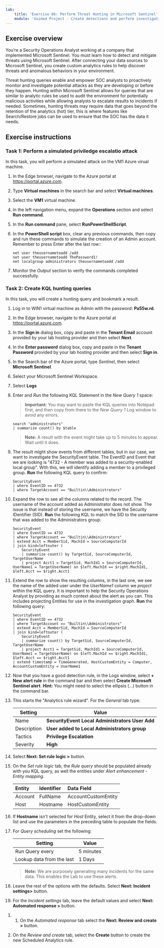 ```yaml
---
lab:
    title: 'Exercise 06: Perform Threat Hunting in Microsoft Sentinel'
    module: 'Guided Project - Create detections and perform investigations using Microsoft Sentinel'
---
```


## Exercise overview

You’re a Security Operations Analyst working at a company that implemented Microsoft Sentinel. You must learn how to detect and mitigate threats using Microsoft Sentinel. After connecting your data sources to Microsoft Sentinel, you create custom analytics rules to help discover threats and anomalous behaviors in your environment.

Threat hunting queries enable and empower SOC analysts to proactively monitor and investigate potential attacks as they are developing or before they happen. Hunting within Microsoft Sentinel allows for queries that are similar to analytic rules be used to audit the environment for potentially malicious activities while allowing analysts to escalate results to incidents if needed. Sometimes, hunting threats may require data that goes beyond the retention of the analytics (hot) tier, this is where features like Search/Restore jobs can be used to ensure that the SOC has the data it needs.

## Exercise instructions

### Task 1: Perform a simulated priviledge escalatio attack

In this task, you will perform a simulated attack on the VM1 Azure virual machine.

1. In the Edge browser, navigate to the Azure portal at <https://portal.azure.com>.

1. Type **Virtual machines** in the search bar and select **Virtual machines**.

1. Select the **VM1** virtual machine.

1. In the left navigation menu, expand the **Operations** section and select **Run command**.

1. In the **Run command** pane, select **RunPowerShellScript**.

1. In the **PowerShell script** box, clear any previous commands, then copy and run these commands to simulate the creation of an Admin account. Remember to press Enter after the last row::

    ```CommandPrompt
    net user theusernametoadd /add
    net user theusernametoadd ThePassword1!
    net localgroup administrators theusernametoadd /add
    ```

1. Monitor the *Output* section to verify the commands completed successfully.

### Task 2: Create KQL hunting queries

In this task, you will create a hunting query and bookmark a result.

1. Log in to WIN1 virtual machine as Admin with the password: **Pa55w.rd**.  

1. In the Edge browser, navigate to the Azure portal at <https://portal.azure.com>.

1. In the **Sign in** dialog box, copy and paste in the **Tenant Email** account provided by your lab hosting provider and then select **Next**.

1. In the **Enter password** dialog box, copy and paste in the **Tenant Password** provided by your lab hosting provider and then select **Sign in**.

1. In the Search bar of the Azure portal, type *Sentinel*, then select **Microsoft Sentinel**.

1. Select your Microsoft Sentinel Workspace.

1. Select **Logs**

1. Enter and *Run* the following KQL Statement in the *New Query 1* space:

   >**Important:** You may want to paste the KQL queries into Notepad first, and then copy from there to the *New Query 1* Log window to avoid any errors.

    ```KQL
    search "administrators" 
    | summarize count() by $table
    ```

   >**Note:** A result with the event might take up to 5 minutes to appear. Wait until it does.

1. The result might show events from different tables, but in our case, we want to investigate the SecurityEvent table. The EventID and Event that we are looking is "4732 - A member was added to a security-enabled local group". With this, we will identify adding a member to a privileged group. **Run** the following KQL query to confirm:

    ```KQL
    SecurityEvent 
    | where EventID == 4732
    | where TargetAccount == "Builtin\\Administrators"
    ```

1. Expand the row to see all the columns related to the record. The username of the account added as Administrator does not show. The issue is that instead of storing the username, we have the Security IDentifier (SID). **Run** the following KQL to match the SID to the username that was added to the Administrators group:

    ```KQL
    SecurityEvent 
    | where EventID == 4732
    | where TargetAccount == "Builtin\\Administrators"
    | extend Acct = MemberSid, MachId = SourceComputerId  
    | join kind=leftouter (
        SecurityEvent 
        | summarize count() by TargetSid, SourceComputerId, TargetUserName 
        | project Acct1 = TargetSid, MachId1 = SourceComputerId, UserName1 = TargetUserName) on $left.MachId == $right.MachId1, $left.Acct == $right.Acct1
    ```

1. Extend the row to show the resulting columns, in the last one, we see the name of the added user under the *UserName1* column we *project* within the KQL query. It is important to help the Security Operations Analyst by providing as much context about the alert as you can. This includes projecting Entities for use in the investigation graph. **Run** the following query:

    ```KQL
    SecurityEvent 
    | where EventID == 4732
    | where TargetAccount == "Builtin\\Administrators"
    | extend Acct = MemberSid, MachId = SourceComputerId  
    | join kind=leftouter (
        SecurityEvent 
        | summarize count() by TargetSid, SourceComputerId, TargetUserName 
        | project Acct1 = TargetSid, MachId1 = SourceComputerId, UserName1 = TargetUserName) on $left.MachId == $right.MachId1, $left.Acct == $right.Acct1
    | extend timestamp = TimeGenerated, HostCustomEntity = Computer, AccountCustomEntity = UserName1
    ```

1. Now that you have a good detection rule, in the Logs window, select **+ New alert rule** in the command bar and then select **Create Microsoft Sentinel alert**. **Hint:** You might need to select the ellipsis (...) button in the command bar.

1. This starts the "Analytics rule wizard". For the *General* tab type:

    |Setting|Value|
    |---|---|
    |Name|**SecurityEvent Local Administrators User Add**|
    |Description|**User added to Local Administrators group**|
    |Tactics|**Privilege Escalation**|
    |Severity|**High**|

1. Select **Next: Set rule logic >** button.

1. On the *Set rule logic* tab, the *Rule query* should be populated already with you KQL query, as well the entities under *Alert enhancement - Entity mapping*.

    |Entity|Identifier|Data Field|
    |:----|:----|:----|
    |Account|FullName|AccountCustomEntity|
    |Host|Hostname|HostCustomEntity|

1. If **Hostname** isn't selected for *Host* Entity, select it from the drop-down list and use the parameters in the preceding table to populate the fields.

1. For *Query scheduling* set the following:

    |Setting|Value|
    |---|---|
    |Run Query every|5 minutes|
    |Lookup data from the last|1 Days|

    >**Note:** We are purposely generating many incidents for the same data. This enables the Lab to use these alerts.

1. Leave the rest of the options with the defaults. Select **Next: Incident settings>** button.

1. For the *Incident settings* tab, leave the default values and select **Next: Automated response >** button.

<!--- 1. On the *Automated response* tab under *Automation rules*, select **Add new**.

1. Use the settings in the table to configure the automation rule.

   |Setting|Value|
   |:----|:----|
   |Automation rule name|SecurityEvent Local Administrators User Add|
   |Trigger|When incident is created|
   |Actions |Assign owner|
   |Search users and groups |Select your LabUser-xxxxxxxx account|

1. Select **Apply** --->

1. 1. On the *Automated response* tab select the **Next: Review and create >** button.
  
1. On the *Review and create* tab, select the **Create** button to create the new Scheduled Analytics rule.
